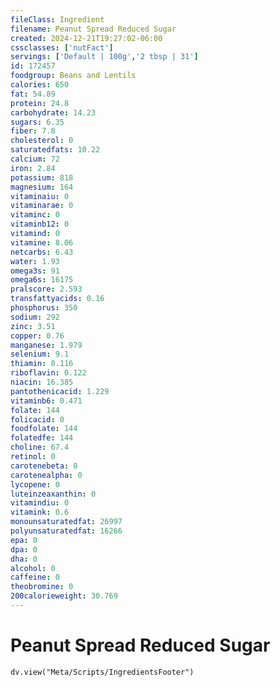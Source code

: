 ```yaml
---
fileClass: Ingredient
filename: Peanut Spread Reduced Sugar
created: 2024-12-21T19:27:02-06:00
cssclasses: ['nutFact']
servings: ['Default | 100g','2 tbsp | 31']
id: 172457
foodgroup: Beans and Lentils
calories: 650
fat: 54.89
protein: 24.8
carbohydrate: 14.23
sugars: 6.35
fiber: 7.8
cholesterol: 0
saturatedfats: 10.22
calcium: 72
iron: 2.84
potassium: 818
magnesium: 164
vitaminaiu: 0
vitaminarae: 0
vitaminc: 0
vitaminb12: 0
vitamind: 0
vitamine: 8.06
netcarbs: 6.43
water: 1.93
omega3s: 91
omega6s: 16175
pralscore: 2.593
transfattyacids: 0.16
phosphorus: 350
sodium: 292
zinc: 3.51
copper: 0.76
manganese: 1.979
selenium: 9.1
thiamin: 0.116
riboflavin: 0.122
niacin: 16.385
pantothenicacid: 1.229
vitaminb6: 0.471
folate: 144
folicacid: 0
foodfolate: 144
folatedfe: 144
choline: 67.4
retinol: 0
carotenebeta: 0
carotenealpha: 0
lycopene: 0
luteinzeaxanthin: 0
vitamindiu: 0
vitamink: 0.6
monounsaturatedfat: 26997
polyunsaturatedfat: 16266
epa: 0
dpa: 0
dha: 0
alcohol: 0
caffeine: 0
theobromine: 0
200calorieweight: 30.769
---
```


# Peanut Spread Reduced Sugar

```dataviewjs
dv.view("Meta/Scripts/IngredientsFooter")
```